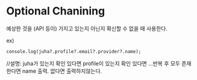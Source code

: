 # Optional Chanining

예상한 것을 (API 등이) 가지고 있는지 아닌지 확신할 수 없을 때 사용한다.

 ex)
```
console.log(juha?.profile?.email?.provider?.name);
```
//설명: juha가 있는지 확인 있다면 profile이 있는지 확인 있다면 ...반복 후 모두 존재한다면 name 출력. 없다면 출력하지않는다.
